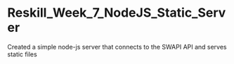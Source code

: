 # Reskill_Week_7_NodeJS_Static_Server
Created a simple node-js server that connects to the SWAPI API and serves static files
